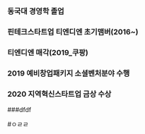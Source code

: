 ### 동국대 경영학 졸업
### 핀테크스타트업 티엔디엔 초기맴버(2016~)
### 티엔디엔 매각(2019_쿠팡)
### 2019 예비창업패키지 소셜벤처분야 수행
### 2020 지역혁신스타트업 금상 수상


###dfdf



#ㅇㄹㄹ
##



<!--
**rickyAHNN/rickyAHNN** is a ✨ _special_ ✨ repository because its `README.md` (this file) appears on your GitHub profile.

Here are some ideas to get you started:

- 🔭 I’m currently working on ...
- 🌱 I’m currently learning ...
- 👯 I’m looking to collaborate on ...
- 🤔 I’m looking for help with ...
- 💬 Ask me about ...
- 📫 How to reach me: ...
- 😄 Pronouns: ...
- ⚡ Fun fact: ...
-->
